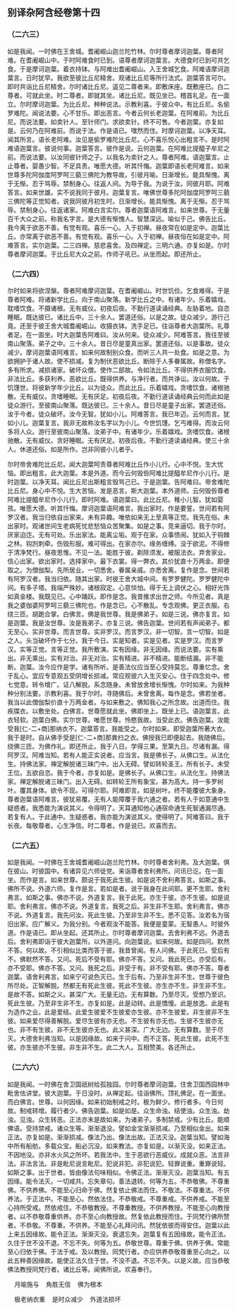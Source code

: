 ## 别译杂阿含经卷第十四

### （二六三）

如是我闻。一时佛在王舍城。耆阇崛山迦兰陀竹林。尔时尊者摩诃迦葉。尊者阿难。在耆阇崛山中。于时阿难食时已到。语尊者摩诃迦葉言。大德食时已到可共乞食。于是摩诃迦葉。着衣持钵。与阿难出耆阇崛山。入王舍城乞食。阿难语摩诃迦葉言。日时犹早。我欲至彼比丘尼精舍。观诸比丘尼等所行法式。迦葉答言可尔。即时共诣比丘尼精舍。尔时诸比丘尼。遥见二尊者来。即敷床座。既敷座已。白二尊者。可就此坐。时二尊者。即就其坐。诸比丘尼。既见坐已。稽首礼足。在一面立。尔时摩诃迦葉。为比丘尼。种种说法。示教利喜。于彼众中。有比丘尼。名偷罗难陀。闻说法要。心不甘乐。即出恶言。今者云何长老迦葉。在阿难前。为比丘尼。而说法要。如卖针人。至针师门。求欲卖针。终不可售。今者迦葉。亦复如是。云何乃在阿难前。而说于法。作是语已。嘿然而住。时摩诃迦葉。以净天耳。闻其所言。语长老阿难。汝见是偷罗难陀比丘尼。心不喜乐悦心出粗言不。是时阿难语迦葉言。彼说何事。迦葉答言。彼作是说。云何迦葉。在阿难比提醯子牟尼之前。而说法要。以汝同彼针师之子。以我名为卖针之人。尊者阿难。语迦葉言。止止尊者。婴愚少智。不足具责。唯愿大德。听其忏悔。迦葉即语长老阿难言。如来世尊多陀阿伽度阿罗呵三藐三佛陀为教导故。引彼月喻。日渐增长。能具惭愧。离于无惭。忍于骂辱。禁制身心。往返人间。为导于我。为说于汝。同彼月耶。阿难答言。如来世雄。实不说我同于彼月。迦葉复言。唯佛世尊多陀阿伽度阿罗呵三藐三佛陀等正觉知者。说我同彼月初生时。日渐增长。能具惭愧。离于无惭。忍于骂辱。禁制身心。往返诸家。阿难白言实尔。尊者迦葉语阿难言。如来世尊。于无量百千大众之前。称我名字言。是大德有惭愧人。智慧深远。喻似于己。佛告比丘。我今离于欲恶不善。有觉有观。喜乐一心。入于初禅。昼夜常在如是定中。迦葉比丘。亦常离于欲恶不善。有觉有观。喜乐一心。入于初禅。昼夜恒在如是定中。阿难答言。实尔迦葉。二三四禅。慈悲喜舍。及四禅定。三明六通。亦复如是。尔时尊者摩诃迦葉。于比丘尼大众之前。作师子吼已。从坐而起。即还所止。

### （二六四）

尔时如来将欲涅槃。尊者阿难摩诃迦葉。在耆阇崛山。时世饥俭。乞食难得。于是尊者阿难。将诸新学比丘。向于南山聚落。新学比丘之中。有诸年少。乐着嬉戏。耽嗜饮食。不摄诸根。无有威仪。初夜后夜。不勤行道读诵经典。左胁着地。自恣睡眠。既达彼已。诸比丘中。三十余人。罢道还俗。以是之故。徒众减少。游行己竟。还至于彼王舍大城耆阇崛山。收摄衣钵。洗手足已。往诣尊者大迦葉所。礼尊者足。在一面坐。时大迦葉告阿难曰。汝从何来。徒众减少。阿难答言。我往至彼南山聚落。弟子之中。三十余人。昔日尽是童真出家。罢道还俗。以是事故。徒众减少。摩诃迦葉语阿难言。如来何故制别众食。而听三人共一处食。如是之意。为欲拥护于诸人故。使不损减。复为制伏恶欲比丘。断除于人多眷属故。称僧名字。多有所求。减损诸家。破坏众僧。使作二部故。令如法比丘。不得供养衣服饮食。非法比丘。多获利养。恶欲比丘。既得供养。与净行者。而共诤讼。汝以何故。于饥馑世。将彼新学年少比丘。以为徒众。而此比丘。乐着嬉戏。贪嗜饮食。诸根驰散。无有威仪。贪嗜睡眠。无有厌足。初夜后夜。不勤行道读诵经典云何而此如是徒众游行。至彼南山聚落。既达彼已。三十余人。昔日尽是童子出家。罢道还俗。汝于今者。徒众破坏。汝今无智。犹如小儿。阿难答言。我已年迈。云何而言。犹如小儿。迦葉复言。我非无故称汝名字以为小儿。今世饥馑。乞丐难得。而汝云何多将人众。游行至彼南山聚落。汝弟子中。有诸年少。乐着嬉戏。贪嗜饮食。诸根驰散。无有威仪。贪好睡眠。无有厌足。初夜后夜。不勤行道读诵经典。使三十余人。休道还俗。如是所作。岂非同彼小儿者乎。

尔时帝舍难陀比丘尼。闻大迦葉呵责尊者阿难比丘作小儿行。心中不悦。生大忧恼。即出粗言。此大迦葉。本是外道。而今云何毁呰阿难比提醯牟尼作小儿行。是时迦葉。以净天耳。闻比丘尼出斯粗言毁骂己已。于是迦葉。告阿难曰。帝舍难陀比丘尼。身心中不悦。生大苦恼。发是恶言。斯大迦葉。本外道师。云何毁呰尊者阿难比提醯牟尼作小儿行。即时阿难。语迦葉曰。此比丘尼。稚小儿智。犹如婴孩。唯愿大德。听其忏悔。摩诃迦葉语阿难言。我出家时。作是要誓。世间若有阿罗汉者。我当归依自出家来。未有异趣。唯依如来无上至真等正觉。我先在俗。未出家时。观诸世间生老病死忧悲愁恼众苦聚集。如是之事。竞来逼切。我于尔时。厌家迫迮。无有可处。乐出家法。能离尘垢。观于在家。众事愦闹。犹如入于钩棘之林。钩剀刺牵。伤毁形服。难可得出。在家亦尔。缘务缠缚。没于欲泥。不得修于清净梵行。昼夜思惟。不见一法。能胜于彼。剃除须发。被服法衣。弃舍家业。信心出家。欲出家时。选择家中。最下衣裳。得一弊衣。其价犹直十万两金。即便取之。为僧伽梨。先所居业。一切悉舍。眷属亲戚。亦悉舍离。复作是念。世间若有阿罗汉者。我当归依。随其出家。时彼王舍大城中间。有罗罗健陀。罗罗健陀中间。有多子塔。我端严殊妙。诸根寂定。心意惔怕。得于无上调伏之心。相好光饰如真金楼。我既见已。心中踊跃。即作是念。我昔推求出世之师。今所见者。真是我之婆伽婆阿罗呵三藐三佛陀也。作是念已。心不散乱。专念观佛。更正衣服。右绕三匝。胡跪合掌。白佛言。佛是我世尊。我是佛弟子。如是三说。佛亦复言。如是迦葉。我是汝世尊。汝是我弟子。亦复三说。佛告迦葉。世间若有声闻弟子。都无至心。实非世尊。而言世尊。实非罗汉。而言罗汉。非一切智。言一切智。如是之人。头当破坏作于七分。我于今日。实是知者。实是见者。实是罗汉。而言罗汉。实等正觉。言等正觉。我所敷演。实有因缘。非无因缘。而说法要。实有乘出。非无乘出。实有对治。非无对治。实有精进。非不精进。能断结漏。非不能断。迦葉。汝今应作是学。诸有所听。是善法仪应当至心受持莫忘。尊重忆念。舍于乱心。宜应专意观五受阴增长损减。常应观彼六入生灭安心。住于四念处中。修七觉意。转令增广。证八解脱。系念随身。未曾放舍增长惭愧。尔时如来。为我种种分别法要。示教利喜。我于尔时。寻随佛后。未曾舍离。每作是念。佛若坐者。我当以此僧伽梨价直十万两金者。与如来敷之。佛知我心之所念故。出道而住。我疾牒衣。以敷坐处。白佛言。世尊愿就此坐。佛即坐上。既坐上已。语迦葉言。此衣轻软。迦葉白佛。实尔世尊。唯愿世尊。怜愍我故。当受此衣。佛告迦葉。汝能受我[仁-二+商]那纳衣不。迦葉答言。我能受之。尔时如来。即受迦葉所著大衣。我于是时。自从佛手受是[仁-二+商]那粪扫之衣。佛授我已即便起去。我随佛后。绕佛三匝。为佛作礼。即还所止。我于八日。学得三果。至第九日。尽诸有漏。得阿罗汉。阿难当知。若有人能正实说者。应当言。我是佛长子。从佛口生。从法化生。持佛法家。禅定解脱诸三昧门中。出入无碍。譬如转轮圣王。所有长子。未受王位。五欲自恣。我于今者。亦复如是。是佛长子。从佛口生。从法化生。持佛法家。禅定解脱诸三昧门。出入无碍。如转轮王所有象宝。甚为高大。持一多罗树叶。覆其身体。欲令不现。可得尔耶。阿难即言。如是树叶。终不能覆彼大象身。尊者迦葉语阿难言。彼犹易覆。无有人能障覆于我六通之者。若有人于如意通中生疑惑者。我悉能为演说其义。令得明了。天耳通知他心通宿命通生死智通漏尽通。若复有人。于此通中。生疑惑者。我亦能为演说其义。使得明了。阿难答曰。我于长夜。每敬尊者。心生净信。时二尊者。作是说已。欢喜而去。

### （二六五）

如是我闻。一时佛在王舍城耆阇崛山迦兰陀竹林。尔时尊者舍利弗。及大迦葉。俱在彼山。时彼国中。有诸异见六师徒党。来诣尊者舍利弗所。问讯已讫。在一面坐。而作是言。如来世尊。颇说于我死此生彼。如是说不舍利弗答言。如斯之事。佛所不说。外道六师。复作是言。若如是者。说于我身在此间耶。更不生耶。舍利弗言。如斯之事。佛亦不说。外道复言。我于此死。亦生于彼。亦不生彼。如是说耶。舍利弗言。佛亦不说。外道复言。我死之后。非生非不生耶。舍利弗言。佛亦不说。外道复言。我先问汝。死此生彼。乃至非生非不生。悉不见答。汝若名为宿旧出家。应广解义。为我分别。今者观汝不能答。我便是童蒙。无智愚人。时彼外道。作是语已。即从坐起。还其所止。尔时尊者摩诃迦葉。去舍利弗不远。外道去后。舍利弗即诣于彼大迦葉所。以外道问。向迦葉说。如来何故。如是四问。默然不答。何以故。不引相似比类而答于彼。我昔曾闻。有人问佛。于此死已。受后有不。佛默然不答。又问。死后不受有耶。佛亦不答。又问。我此死已。亦受后有。亦不受耶。佛亦不答。又问。我死之后。非受于有。非不受有耶。佛亦不答。尊者迦葉。语舍利弗言。如来宁可说色灭已。生于后有。乃至非生非不生。世尊于彼色所尽处。正智解脱。然都无有死此生彼。死此不生彼。亦生亦不生。非生非不生。是故不答。如斯之义。甚深广大。无量无边。无有算数。乃至尽灭。受想乃至识。死此生彼。乃至非生非不生。亦复如是。此是动转。此是憍慢。此是放逸。此是有为造作之业。此是爱结。此爱生彼爱不生彼爱亦生彼。亦不生彼爱。非生彼非不生彼。如来爱尽得善解脱。爱尽生彼有亦无也。不生彼有亦无也。生彼不生彼亦无也。非不有生彼。非不无生彼亦无也。此义甚深。广大无边。无有算数。至于尽灭。大德舍利弗当知。以是因缘故。如来于问中。而不正答。死此生彼。此死不生彼。亦生彼亦不生彼。非生非不生。此二大人。互相赞美。各还所止。

### （二六六）

如是我闻。一时佛在舍卫国祇树给孤独园。尔时尊者摩诃迦葉。住舍卫国西园林中毗舍佉讲堂。彼大迦葉。于日没时。从禅定起。往诣佛所。顶礼佛足。在一面坐。而白佛言。世尊。以何因缘。如来初始制戒之时。极为鲜少。修行者多。今日何故。制戒转增。履行者少。佛告迦葉。如是如是。众生命浊。结使浊。众生浊。劫浊。见浊。众生转恶。正法亦末是故如来。为诸弟子。多制禁戒。少有比丘。能顺佛语。受持禁戒。诸众生等。渐渐退没。譬如金宝渐渐损减。乃至相似金出。如来正法。亦复如是。渐渐损减。像法乃出。像法出故。正法灭没。迦葉当知。譬如海中所有船舫。多载众宝。船必沉没。如来教法。亦复如是。以渐灭没。如来正法。不因地没。亦非水火风之所坏。若我法中。生于恶欲行恶威仪。成就众恶。法言非法。非法言法。非是毗尼说言毗尼。犯说非犯。非犯说犯。轻罪说重。重罪说轻。如斯之事。出于世者。皆由像法句味相似。令佛正法。渐渐灭没。迦葉当知。有五因缘。能令法灭。一切咸共。忘失章句。善法退转。何等为五。不恭敬佛。不尊重佛。不供养佛。不能至心归命于佛。然复依止佛法而住。不敬法。不尊重法。不供养法。于正法中。不能至心。然依法住。不恭敬戒。不尊重戒。不供养戒。不能至心持所受戒。然依戒住。不恭敬教授。不尊重教授。不供养教授。不能至心向教授者。以不恭敬尊重供养。亦不至心向教授故。然复依此教授而住。于同梵行佛所赞者。不恭敬。不尊重。不供养。不能至心礼拜问讯。然犹依彼而得安住。迦葉以此上来五因缘故。能令正法。渐渐灭没。衰退忘失。迦葉复有五因缘故。能令正法。久住于世不没不退。不忘不失。何等为五。恭敬世尊。尊重于佛。供养于佛。常能至心归依于佛。于法于戒。及以教授。同梵行者。亦应供养恭敬尊重至心向之。以此五种善因缘故。能使正法久住于世。不没不退。不忘不失。以是义故。应当恭敬佛法教授同梵行者。诸比丘等。闻佛所说。欢喜奉行。

&nbsp;&nbsp;&nbsp;&nbsp;月喻施与&nbsp;&nbsp;&nbsp;&nbsp;角胜无信&nbsp;&nbsp;&nbsp;&nbsp;佛为根本

&nbsp;&nbsp;&nbsp;&nbsp;极老纳衣重&nbsp;&nbsp;&nbsp;&nbsp;是时众减少&nbsp;&nbsp;&nbsp;&nbsp;外道法损坏